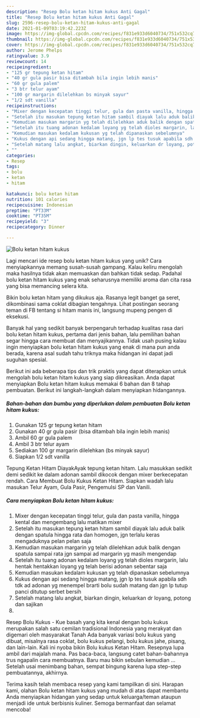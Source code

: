 ```yaml
---
description: "Resep Bolu ketan hitam kukus Anti Gagal"
title: "Resep Bolu ketan hitam kukus Anti Gagal"
slug: 2596-resep-bolu-ketan-hitam-kukus-anti-gagal
date: 2021-01-09T03:19:42.223Z
image: https://img-global.cpcdn.com/recipes/f831e933d6040734/751x532cq70/bolu-ketan-hitam-kukus-foto-resep-utama.jpg
thumbnail: https://img-global.cpcdn.com/recipes/f831e933d6040734/751x532cq70/bolu-ketan-hitam-kukus-foto-resep-utama.jpg
cover: https://img-global.cpcdn.com/recipes/f831e933d6040734/751x532cq70/bolu-ketan-hitam-kukus-foto-resep-utama.jpg
author: Jerome Phelps
ratingvalue: 3.9
reviewcount: 14
recipeingredient:
- "125 gr tepung ketan hitam"
- "40 gr gula pasir bisa ditambah bila ingin lebih manis"
- "60 gr gula palem"
- "3 btr telur ayam"
- "100 gr margarin dilelehkan bs minyak sayur"
- "1/2 sdt vanilla"
recipeinstructions:
- "Mixer dengan kecepatan tinggi telur, gula dan pasta vanilla, hingga kental dan mengembang lalu matikan mixer"
- "Setelah itu masukan tepung ketan hitam sambil diayak lalu aduk balik dengan spatula hingga rata dan homogen, jgn terlalu keras mengaduknya pelan pelan saja"
- "Kemudian masukan margarin yg telah dilelehkan aduk balik dengan spatula sampai rata jgn sampai ad margarin yg masih mengendap"
- "Setelah itu tuang adonan kedalam loyang yg telah dioles margarin, lalu hentak hentakkan loyang yg telah berisi adonan sebentar saja"
- "Kemudian masukan kedalam kukusan yg telah dipanaskan sebelumnya"
- "Kukus dengan api sedang hingga matang, jgn lp tes tusuk apabila sdh tdk ad adonan yg menempel brarti bolu sudah matang dan jgn lp tutup panci ditutup serbet bersih"
- "Setelah matang lalu angkat, biarkan dingin, keluarkan dr loyang, potong dan sajikan"
- ""
categories:
- Resep
tags:
- bolu
- ketan
- hitam

katakunci: bolu ketan hitam 
nutrition: 101 calories
recipecuisine: Indonesian
preptime: "PT33M"
cooktime: "PT35M"
recipeyield: "3"
recipecategory: Dinner

---
```



![Bolu ketan hitam kukus](https://img-global.cpcdn.com/recipes/f831e933d6040734/751x532cq70/bolu-ketan-hitam-kukus-foto-resep-utama.jpg)

Lagi mencari ide resep bolu ketan hitam kukus yang unik? Cara menyiapkannya memang susah-susah gampang. Kalau keliru mengolah maka hasilnya tidak akan memuaskan dan bahkan tidak sedap. Padahal bolu ketan hitam kukus yang enak seharusnya memiliki aroma dan cita rasa yang bisa memancing selera kita.

Bikin bolu ketan hitam yang dikukus aja. Rasanya legit banget ga seret, dikombinasi sama coklat dibagian tengahnya. Lihat postingan seorang teman di FB tentang si hitam manis ini, langsung mupeng pengen di eksekusi.

Banyak hal yang sedikit banyak berpengaruh terhadap kualitas rasa dari bolu ketan hitam kukus, pertama dari jenis bahan, lalu pemilihan bahan segar hingga cara membuat dan menyajikannya. Tidak usah pusing kalau ingin menyiapkan bolu ketan hitam kukus yang enak di mana pun anda berada, karena asal sudah tahu triknya maka hidangan ini dapat jadi suguhan spesial.


Berikut ini ada beberapa tips dan trik praktis yang dapat diterapkan untuk mengolah bolu ketan hitam kukus yang siap dikreasikan. Anda dapat menyiapkan Bolu ketan hitam kukus memakai 6 bahan dan 8 tahap pembuatan. Berikut ini langkah-langkah dalam menyiapkan hidangannya.

<!--inarticleads1-->

##### Bahan-bahan dan bumbu yang diperlukan dalam pembuatan Bolu ketan hitam kukus:

1. Gunakan 125 gr tepung ketan hitam
1. Gunakan 40 gr gula pasir (bisa ditambah bila ingin lebih manis)
1. Ambil 60 gr gula palem
1. Ambil 3 btr telur ayam
1. Sediakan 100 gr margarin dilelehkan (bs minyak sayur)
1. Siapkan 1/2 sdt vanilla


Tepung Ketan Hitam DiayakAyak tepung ketan hitam. Lalu masukkan sedikit demi sedikit ke dalam adonan sambil dikocok dengan mixer berkecepatan rendah. Cara Membuat Bolu Kukus Ketan Hitam. Siapkan wadah lalu masukan Telur Ayam, Gula Pasir, Pengemulsi SP dan Vanili. 

<!--inarticleads2-->

##### Cara menyiapkan Bolu ketan hitam kukus:

1. Mixer dengan kecepatan tinggi telur, gula dan pasta vanilla, hingga kental dan mengembang lalu matikan mixer
1. Setelah itu masukan tepung ketan hitam sambil diayak lalu aduk balik dengan spatula hingga rata dan homogen, jgn terlalu keras mengaduknya pelan pelan saja
1. Kemudian masukan margarin yg telah dilelehkan aduk balik dengan spatula sampai rata jgn sampai ad margarin yg masih mengendap
1. Setelah itu tuang adonan kedalam loyang yg telah dioles margarin, lalu hentak hentakkan loyang yg telah berisi adonan sebentar saja
1. Kemudian masukan kedalam kukusan yg telah dipanaskan sebelumnya
1. Kukus dengan api sedang hingga matang, jgn lp tes tusuk apabila sdh tdk ad adonan yg menempel brarti bolu sudah matang dan jgn lp tutup panci ditutup serbet bersih
1. Setelah matang lalu angkat, biarkan dingin, keluarkan dr loyang, potong dan sajikan
1. 


Resep Bolu Kukus - Kue basah yang kita kenal dengan bolu kukus merupakan salah satu cemilan tradisional Indonesia yang merakyat dan digemari oleh masyarakat Tanah Ada banyak variasi bolu kukus yang dibuat, misalnya rasa coklat, bolu kukus pelangi, bolu kukus jahe, pisang, dan lain-lain. Kali ini nyoba bikin Bolu kukus Ketan Hitam. Resepnya lupa ambil dari majalah mana. Pas baca-baca, langsung catet bahan-bahannya trus ngapalin cara membuatnya. Baru mau bikin sebulan kemudian … Setelah usai menimbang bahan, sempat bingung karena lupa step-step pembuatannya, akhirnya. 

Terima kasih telah membaca resep yang kami tampilkan di sini. Harapan kami, olahan Bolu ketan hitam kukus yang mudah di atas dapat membantu Anda menyiapkan hidangan yang sedap untuk keluarga/teman ataupun menjadi ide untuk berbisnis kuliner. Semoga bermanfaat dan selamat mencoba!
